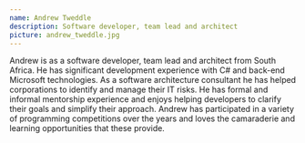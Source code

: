 ```yaml
---
name: Andrew Tweddle
description: Software developer, team lead and architect
picture: andrew_tweddle.jpg
---
```

Andrew is as a software developer, team lead and architect from South Africa. He has significant development experience with C# and back-end Microsoft technologies. As a software architecture consultant he has helped corporations to identify and manage their IT risks. He has formal and informal mentorship experience and enjoys helping developers to clarify their goals and simplify their approach. Andrew has participated in a variety of programming competitions over the years and loves the camaraderie and learning opportunities that these provide.